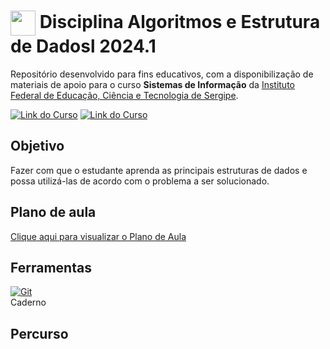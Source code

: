 <h1>
    <img align="center" width="40px" src="">
    <span> Disciplina Algoritmos e Estrutura de Dadosl 2024.1</span>
</h1>

Repositório desenvolvido para fins educativos, com a disponibilização de materiais de apoio para o curso **Sistemas de Informação** da [Instituto Federal de Educação, Ciência e Tecnologia de Sergipe](https://www.ifs.edu.br/).

[![Link do Curso](https://img.shields.io/badge/▶-000?style=for-the-badge&logo=movie&logoColor=E94D5F)](https://www.ifs.edu.br/lagarto.html) 
[![Link do Curso](https://img.shields.io/badge/Acesse%20o%20Curso%20na%20Plataforma-E94D5F?style=for-the-badge)](https://www.ifs.edu.br/lagarto.html)

## Objetivo
Fazer com que o estudante aprenda as principais estruturas de dados e possa utilizá-las de acordo com o problema a ser solucionado.

## Plano de aula
[Clique aqui para visualizar o Plano de Aula](src/Util/plano-de-aula.pdf)


## Ferramentas
[![Git](https://img.shields.io/badge/Git-000?style=for-the-badge&logo=git&logoColor=E94D5F)](https://git-scm.com/doc) 
<br>
Caderno
<br>

## Percurso



